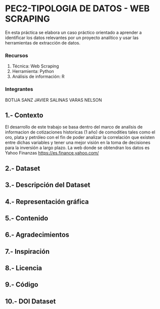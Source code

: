 # PEC2-TIPOLOGIA DE DATOS - WEB SCRAPING

En esta práctica se elabora un caso práctico orientado a aprender a identificar los datos relevantes por un proyecto analítico y usar las herramientas de extracción de datos.

### Recursos
1. Técnica: Web Scraping
2. Herramienta: Python
3. Análisis de información: R

### Integrantes
BOTIJA SANZ JAVIER
SALINAS VARAS NELSON

## 1.- Contexto
El desarrollo de este trabajo se basa dentro del marco de analísis de informacion de cotizaciones historicas (1 año) de comodities tales como el oro, plata y petróleo con el fin de poder analizar la correlación que existen entre dichas variables y tener una mejor visión en la toma de decisiones para la inversión a largo plazo. La web donde se obtendran los datos es Yahoo Finanzas https://es.finance.yahoo.com/

## 2.- Dataset

## 3.- Descripción del Dataset

## 4.- Representación gráfica

## 5.- Contenido

## 6.- Agradecimientos

## 7.- Inspiración

## 8.- Licencia

## 9.- Código

## 10.- DOI Dataset
